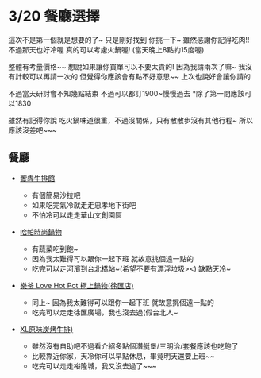 # 3/20 餐廳選擇

這次不是第一個就是想要的了~ 只是剛好找到 你挑一下~
雖然感謝你記得吃肉!!
不過那天也好冷喔 真的可以考慮火鍋喔! (當天晚上8點約15度喔)

整體有考量價格~~ 想說如果讓你買單可以不要太貴的!
因為我請兩次了嘛~ 我沒有計較可以再請一次的
但覺得你應該會有點不好意思~~ 上次也說好會讓你請的

不過當天研討會不知幾點結束 不過可以都訂1900~慢慢過去 *除了第一間應該可以1830 

雖然有記得你說 吃火鍋味道很重，不過沒關係，只有散散步沒有其他行程~
所以應該沒差吧~~~

餐廳
---
- [饗犇牛排館](https://2bunny.tw/xiang-ben-steak/)
    - 有個簡易沙拉吧
    - 如果吃完氣冷就走走忠孝地下街吧
    - 不怕冷可以走走華山文創園區


- [哈帕時尚鍋物](https://yuki.tw/read-43182.html)
    - 有蔬菜吃到飽~
    - 因為我太難得可以跟你一起下班 就故意挑個遠一點的
    - 吃完可以走河濱到台北橋站~(希望不要有漂浮垃圾><) 缺點天冷~


- [樂釜 Love Hot Pot 極上鍋物(徐匯店)](https://mecotravel.tw/love-hot-pot/#%E5%BE%90%E5%8C%AF%E4%B8%AD%E5%AD%B8%E7%81%AB%E9%8D%8B%C2%A0%E6%A8%82%E9%87%9C%E6%A5%B5%E4%B8%8A%E9%8D%8B%E7%89%A9)
    - 同上~ 因為我太難得可以跟你一起下班 就故意挑個遠一點的
    - 吃完可以走走徐匯廣場，我也沒去過(假台北人~ 


- [XL原味炭烤牛排)](https://atm0710.pixnet.net/blog/post/119796393)
    - 雖然沒有自助吧不過看介紹多點個潛艇堡/三明治/套餐應該也吃飽了
    - 比較靠近你家，天冷你可以早點休息，畢竟明天還要上班~~
    - 吃完可以走走裕隆城，我又沒去過了~~~






